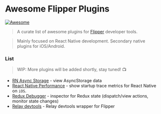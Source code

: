 # Awesome Flipper Plugins
[![Awesome](https://cdn.rawgit.com/sindresorhus/awesome/d7305f38d29fed78fa85652e3a63e154dd8e8829/media/badge.svg)](https://github.com/sindresorhus/awesome)

> A curate list of awesome plugins for [Flipper](https://fbflipper.com) developer tools.

> Mainly focused on React Native development. Secondary native plugins for iOS/Android.

### List
> WIP: More plugins will be added shortly, stay tuned! 📺

- [RN Async Storage](https://github.com/Fausto95/rn-async-storage-flipper) - view AsyncStorage data
- [React Native Performance](https://github.com/oblador/flipper-plugin-react-native-performance) - show startup trace metrics for React Native on `iOS`.
- [Redux Debugger](https://github.com/jk-gan/redux-flipper) - inspector for Redux state (dispatch/view actions, monitor state changes)
- [Relay devtools](https://github.com/th3rdwave/flipper-plugin-relay-devtools) - Relay devtools wrapper for Flipper

